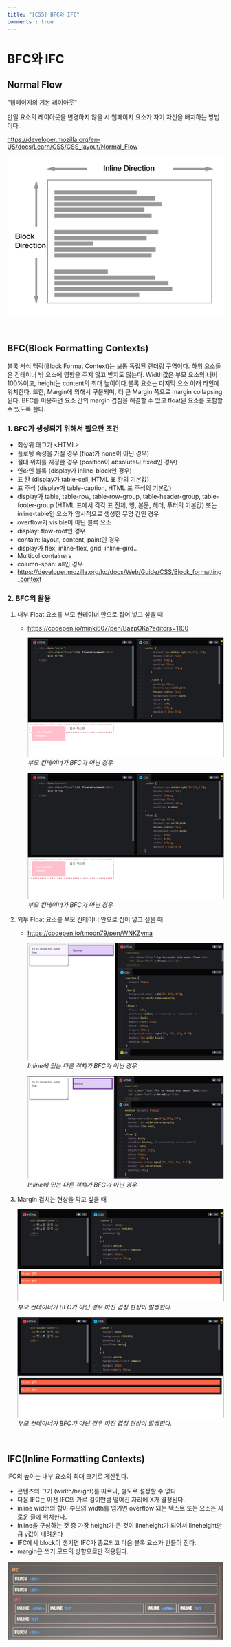 ```yaml
---
title: "[CSS] BFC와 IFC"
comments : true
---
```


# BFC와 IFC


## Normal Flow

"웹페이지의 기본 레이아웃"

만일 요소의 레이아웃을 변경하지 않을 시 웹페이지 요소가 자기 자신을 배치하는 방법이다.

<https://developer.mozilla.org/en-US/docs/Learn/CSS/CSS_layout/Normal_Flow>

![missing](../assets/img/2023/230118_4.png)

<br>

## BFC(Block Formatting Contexts)

블록 서식 맥락(Block Format Context)는 보통 독립된 렌더링 구역이다. 하위 요소들은 컨테이너 밖 요소에 영향을 주지 않고 받지도 않는다. Width값은 부모 요소의 너비 100%이고, height는 content의 최대 높이이다.블록 요소는 마지막 요소 아래 라인에 위치한다. 또한, Margin에 의해서 구분되며, 더 큰 Margin 쪽으로 margin collapsing 된다. BFC를 이용하면 요소 간의 margin 겹침을 해결할 수 있고 float된 요소를 포함할 수 있도록 한다.

### 1. BFC가 생성되기 위해서 필요한 조건
* 최상위 태그가 \<HTML>
* 플로팅 속성을 가질 경우 (float가 none이 아닌 경우)
* 절대 위치를 지정한 경우 (position이 absolute나 fixed인 경우)
* 인라인 블록 (display가 inline-block인 경우)
* 표 칸 (display가 table-cell, HTML 표 칸의 기본값)
* 표 주석 (display가 table-caption, HTML 표 주석의 기본값)
* display가 table, table-row, table-row-group, table-header-group, table-footer-group (HTML 표에서 각각 표 전체, 행, 본문, 헤더, 푸터의 기본값) 또는 inline-table인 요소가 암시적으로 생성한 무명 칸인 경우
* overflow가 visible이 아닌 블록 요소
* display: flow-root인 경우
* contain: layout, content, paint인 경우
* display가 flex, inline-flex, grid, inline-gird..
* Multicol containers
* column-span: all인 경우
* <https://developer.mozilla.org/ko/docs/Web/Guide/CSS/Block_formatting_context>

### 2. BFC의 활용
1. 내부 Float 요소를 부모 컨테이너 안으로 집어 넣고 싶을 때
    * <https://codepen.io/minki607/pen/BazpOKa?editors=1100>

        ![missing](../assets/img/2023/230118_5.png) *부모 컨테이너가 BFC가 아닌 경우*

        ![missing](../assets/img/2023/230118_6.png) *부모 컨테이너가 BFC가 아닌 경우*
    
2. 외부 Float 요소를 부모 컨테이너 안으로 집어 넣고 싶을 때
    * <https://codepen.io/tmoon79/pen/WNKZyma>

        ![missing](../assets/img/2023/230118_7.png) *Inline에 있는 다른 객체가 BFC가 아닌 경우*

        ![missing](../assets/img/2023/230118_8.png) *Inline에 있는 다른 객체가 BFC가 아닌 경우*

3. Margin 겹치는 현상을 막고 싶을 때

    ![missing](../assets/img/2023/230118_9.png) *부모 컨테이너가 BFC가 아닌 경우 마진 겹침 현상이 발생한다.*

    ![missing](../assets/img/2023/230118_10.png) *부모 컨테이너가 BFC가 아닌 경우 마진 겹침 현상이 발생한다.*

<br>

## IFC(Inline Formatting Contexts)

IFC의 높이는 내부 요소의 최대 크기로 계산된다.

* 콘텐츠의 크기 (width/height)를 따르나, 별도로 설정할 수 없다.
* 다음 IFC는 이전 IFC의 가로 길이만큼 떨어진 자리에 X가 결정된다.
* inline width의 합이 부모의 width를 넘기면 overflow 되는 텍스트 또는 요소는 새로운 줄에 위치한다.
* inline을 구성하는 것 중 가장 height가 큰 것이 lineheight가 되어서 lineheight만큼 y값이 내려온다
* IFC에서 block이 생기면 IFC가 종료되고 다음 블록 요소가 만들어 진다.
* margin은 쓰기 모드의 방향으로만 적용된다.

![missing](../assets/img/2023/230118_11.png)

<br>
